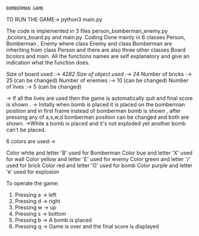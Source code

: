                                                                                  BOMBERMAN GAME

TO RUN THE GAME->
  python3 main.py

The code is implemented in 3 files person_bomberman_enemy.py ,bcolors_board.py and main.py .Coding Done mainly in 6 classes Person, Bomberman , Enemy  where class Enemy and class Bomberman are inheriting from class Person and there are also three other classes  Board bcolors and main. All the functions names are self explanatory and give an indication what the function does.

Size of board used  :-> 42*82
Size of object used :-> 2*4
Number of bricks    :-> 25 (can be changed)
Number of enemies   :-> 10 (can be changed)
Number of lives     :-> 5  (can be changed)

-> If all the lives are used then the game is automatically quit and final score is shown .
-> Initally when bomb is placed it is placed on the bomberman position and in first frame instead of bomberman bomb is shown , after pressing any of a,s,w,d bomberman position can be changed and both are shown.
->While a bomb is placed and it's not exploded yet another bomb can't be placed.

6 colors are used:->

Color white and letter 'B' used for Bomberman
Color bue and letter 'X' used for wall
Color yellow and letter 'E' used for enemy
Color green and letter '/' used for brick
Color red and letter 'O' used for bomb
Color purple and letter 'e' used for explosion


To operate the game:

1. Pressing a -> left
2. Pressing d -> right
3. Pressing w -> up
4. Pressing s -> bottom
5. Pressing b -> A bomb is placed
6. Pressing q -> Game is over and the final score is displayed


